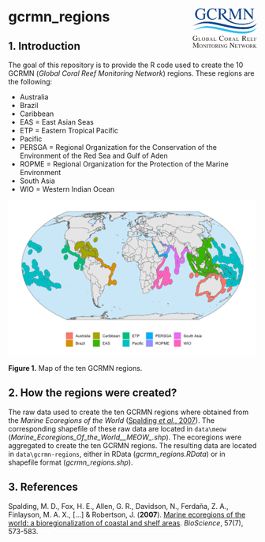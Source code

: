 # gcrmn_regions <img src='figs/logo_gcrmn.png' align="right" height="80" />

## 1. Introduction

The goal of this repository is to provide the R code used to create the 10 GCRMN (*Global Coral Reef Monitoring Network*) regions. These regions are the following:

* Australia
* Brazil
* Caribbean
* EAS = East Asian Seas
* ETP = Eastern Tropical Pacific
* Pacific
* PERSGA = Regional Organization for the Conservation of the Environment of the Red Sea and Gulf of Aden
* ROPME = Regional Organization for the Protection of the Marine Environment
* South Asia
* WIO = Western Indian Ocean

![gcrmn_regions](figs/map_regions.png)

**Figure 1.** Map of the ten GCRMN regions.

## 2. How the regions were created?

The raw data used to create the ten GCRMN regions where obtained from the *Marine Ecoregions of the World* ([Spalding *et al.*, 2007](https://doi.org/10.1641/B570707)). The corresponding shapefile of these raw data are located in `data\meow` (*Marine_Ecoregions_Of_the_World__MEOW_.shp*). The ecoregions were aggregated to create the ten GCRMN regions. The resulting data are located in `data\gcrmn-regions`, either in RData (*gcrmn_regions.RData*) or in shapefile format (*gcrmn_regions.shp*).


## 3. References

Spalding, M. D., Fox, H. E., Allen, G. R., Davidson, N., Ferdaña, Z. A., Finlayson, M. A. X., [...] & Robertson, J. (**2007**). [Marine ecoregions of the world: a bioregionalization of coastal and shelf areas](https://doi.org/10.1641/B570707). *BioScience*, 57(7), 573-583.